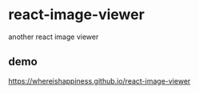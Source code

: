 # react-image-viewer
another react image viewer

## demo

https://whereishappiness.github.io/react-image-viewer
